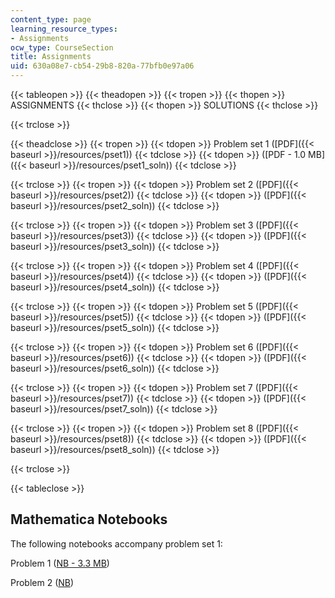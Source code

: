 ```yaml
---
content_type: page
learning_resource_types:
- Assignments
ocw_type: CourseSection
title: Assignments
uid: 630a08e7-cb54-29b8-820a-77bfb0e97a06
---
```


{{< tableopen >}}
{{< theadopen >}}
{{< tropen >}}
{{< thopen >}}
ASSIGNMENTS
{{< thclose >}}
{{< thopen >}}
SOLUTIONS
{{< thclose >}}

{{< trclose >}}

{{< theadclose >}}
{{< tropen >}}
{{< tdopen >}}
Problem set 1 ([PDF]({{< baseurl >}}/resources/pset1))
{{< tdclose >}}
{{< tdopen >}}
([PDF - 1.0 MB]({{< baseurl >}}/resources/pset1_soln))
{{< tdclose >}}

{{< trclose >}}
{{< tropen >}}
{{< tdopen >}}
Problem set 2 ([PDF]({{< baseurl >}}/resources/pset2))
{{< tdclose >}}
{{< tdopen >}}
([PDF]({{< baseurl >}}/resources/pset2_soln))
{{< tdclose >}}

{{< trclose >}}
{{< tropen >}}
{{< tdopen >}}
Problem set 3 ([PDF]({{< baseurl >}}/resources/pset3))
{{< tdclose >}}
{{< tdopen >}}
([PDF]({{< baseurl >}}/resources/pset3_soln))
{{< tdclose >}}

{{< trclose >}}
{{< tropen >}}
{{< tdopen >}}
Problem set 4 ([PDF]({{< baseurl >}}/resources/pset4))
{{< tdclose >}}
{{< tdopen >}}
([PDF]({{< baseurl >}}/resources/pset4_soln))
{{< tdclose >}}

{{< trclose >}}
{{< tropen >}}
{{< tdopen >}}
Problem set 5 ([PDF]({{< baseurl >}}/resources/pset5))
{{< tdclose >}}
{{< tdopen >}}
([PDF]({{< baseurl >}}/resources/pset5_soln))
{{< tdclose >}}

{{< trclose >}}
{{< tropen >}}
{{< tdopen >}}
Problem set 6 ([PDF]({{< baseurl >}}/resources/pset6))
{{< tdclose >}}
{{< tdopen >}}
([PDF]({{< baseurl >}}/resources/pset6_soln))
{{< tdclose >}}

{{< trclose >}}
{{< tropen >}}
{{< tdopen >}}
Problem set 7 ([PDF]({{< baseurl >}}/resources/pset7))
{{< tdclose >}}
{{< tdopen >}}
([PDF]({{< baseurl >}}/resources/pset7_soln))
{{< tdclose >}}

{{< trclose >}}
{{< tropen >}}
{{< tdopen >}}
Problem set 8 ([PDF]({{< baseurl >}}/resources/pset8))
{{< tdclose >}}
{{< tdopen >}}
([PDF]({{< baseurl >}}/resources/pset8_soln))
{{< tdclose >}}

{{< trclose >}}

{{< tableclose >}}

Mathematica Notebooks
---------------------

The following notebooks accompany problem set 1:

Problem 1 ([NB - 3.3 MB](/courses/electrical-engineering-and-computer-science/6-642-continuum-electromechanics-fall-2008/assignments/PS1_Prob_1_mz_3.nb))

Problem 2 ([NB](/courses/electrical-engineering-and-computer-science/6-642-continuum-electromechanics-fall-2008/assignments/PS1_Prob_2_mz_2.nb))